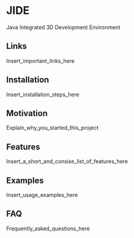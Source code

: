 # JIDE
Java Integrated 3D Development Environment

## Links
Insert_important_links_here

## Installation
Insert_installation_steps_here

## Motivation
Explain_why_you_started_this_project

## Features
Insert_a_short_and_consise_list_of_features_here

## Examples
Insert_usage_examples_here

## FAQ
Frequently_asked_questions_here

